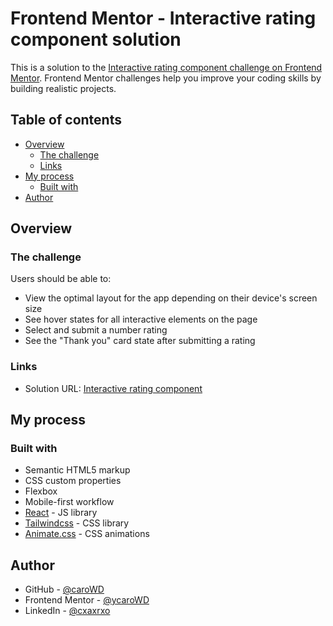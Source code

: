 # Frontend Mentor - Interactive rating component solution

This is a solution to the [Interactive rating component challenge on Frontend Mentor](https://www.frontendmentor.io/challenges/interactive-rating-component-koxpeBUmI). Frontend Mentor challenges help you improve your coding skills by building realistic projects.

## Table of contents

- [Overview](#overview)
  - [The challenge](#the-challenge)
  - [Links](#links)
- [My process](#my-process)
  - [Built with](#built-with)
- [Author](#author)

## Overview

### The challenge

Users should be able to:

- View the optimal layout for the app depending on their device's screen size
- See hover states for all interactive elements on the page
- Select and submit a number rating
- See the "Thank you" card state after submitting a rating

### Links

- Solution URL: [Interactive rating component](https://carowd.github.io/fm_interactive_rating_component/)

## My process

### Built with

- Semantic HTML5 markup
- CSS custom properties
- Flexbox
- Mobile-first workflow
- [React](https://reactjs.org/) - JS library
- [Tailwindcss](https://tailwindcss.com/) - CSS library
- [Animate.css](https://animate.style/) - CSS animations

## Author

- GitHub - [@caroWD](https://github.com/caroWD)
- Frontend Mentor - [@ycaroWD](https://www.frontendmentor.io/profile/caroWD)
- LinkedIn - [@cxaxrxo](https://www.linkedin.com/in/cxaxrxo/)
